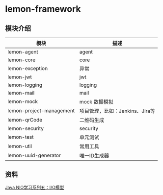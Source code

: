 # lemon-framework

## 模块介绍
|  模块   | 描述 
|  ----  | ----
| lemon-agent | agent
| lemon-core | core
| lemon-exception | 异常
| lemon-jwt | jwt
| lemon-logging | logging
| lemon-mail | mail
| lemon-mock | mock 数据模拟
| lemon-project-management | 项目管理，比如：Jenkins、Jira等
| lemon-qrCode | 二维码生成
| lemon-security | security
| lemon-test | 单元测试
| lemon-util | 常用工具
| lemon-uuid-generator | 唯一ID生成器

## 资料
[Java NIO学习系列五：I/O模型](https://www.cnblogs.com/volcano-liu/p/11001746.html)
